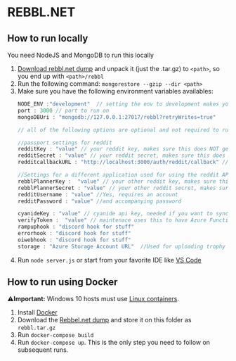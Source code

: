# REBBL.NET

## How to run locally

You need NodeJS and MongoDB to run this locally

1. [Download rebbl.net dump](https://cdn2.rebbl.net/rebbl.net/rebbl.tar.gz) and unpack it (just the .tar.gz) to `<path>`, so you end up with `<path>/rebbl`
2. Run the following command: `mongorestore --gzip --dir <path>`
3. Make sure you have the following environment variables availables:
    ```javascript
    NODE_ENV :"development"  // setting the env to development makes your local instance use local js/css files
    port : 3000 // port to run on
    mongoDBUri : "mongodb://127.0.0.1:27017/rebbl?retryWrites=true"

    // all of the following options are optional and not required to run

    //passport settings for reddit
    redditKey : "value" // your reddit key, makes sure this does NOT get checked in
    redditSecret : "value" // your reddit secret, makes sure this does NOT get checked in
    redditcallbackURL : "http://localhost:3000/auth/reddit/callback" // the local url for callback of the login action

    //Settings for a different application used for using the reddit API for getting comments from weekly threads, see ./lib/RedditService.js
    rebblPlannerKey :  "value" // your other reddit key, makes sure this does NOT get checked in
    rebblPlannerSecret : "value" // your other reddit secret, makes sure this does NOT get checked in
    redditUsername : "value" //Yes, requires an account
    redditPassword : "value" //and accompanying password

    cyanideKey : "value" // cyanide api key, needed if you want to sync data.
    verifyToken :  "value" // maintenace uses this to have Azure Functions call specific URLS
    rampuphook : "discord hook for stuff"
    errorhook : "discord hook for stuff"
    oiwebhook : "discord hook for stuff"
    storage : "Azure Storage Account URL"  //Used for uploading trophy images to the CDN  

4. Run `node server.js` or start from your favorite IDE like [VS Code](https://code.visualstudio.com/)

## How to run using Docker

⚠️**Important:** Windows 10 hosts must use [Linux containers](https://docs.docker.com/docker-for-windows/#switch-between-windows-and-linux-containers).

1. Install [Docker](https://www.docker.com/get-started)
2. Download the [Rebbel.net dump](https://cdn2.rebbl.net/rebbl.net/rebbl.tar.gz) and store it on this folder as `rebbl.tar.gz`
3. Run `docker-compose build`
4. Run `docker-compose up`. This is the only step you need to follow on subsequent runs.
